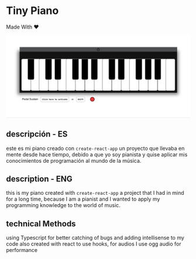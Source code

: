 # Tiny Piano 
Made With ❤

![piano website](readme.files/img001.png)
## descripción - ES

este es mi piano creado con `create-react-app` un proyecto que llevaba en mente desde hace tiempo, debido a que yo soy pianista y quise aplicar mis conocimientos de programación al mundo de la música.

## description - ENG

this is my piano created with `create-react-app` a project that I had in mind for a long time, because I am a pianist and I wanted to apply my programming knowledge to the world of music.

## technical Methods


using Typescript for better catching of bugs and adding intellisense to my code also created with react to use hooks, for audios I use ogg audio for performance


